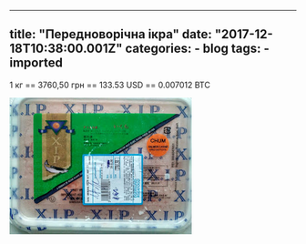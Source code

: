 
---
title: "Передноворічна ікра"
date: "2017-12-18T10:38:00.001Z"
categories:
    - blog
tags:
    - imported
---


1 кг \=\= 3760,50 грн \=\= 133\.53 USD \=\= 0\.007012 BTC

[![](thumb_00.jpg)](img00.jpg)
  

